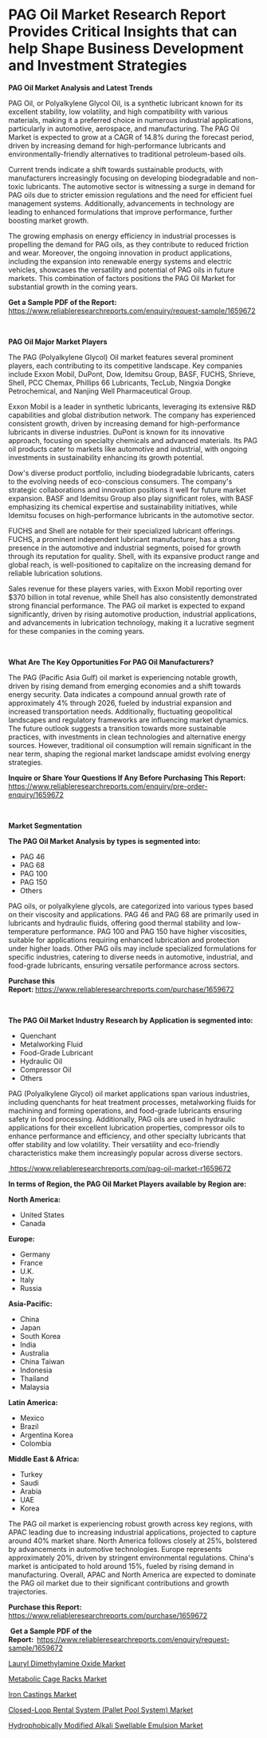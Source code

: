 <p><h1>PAG Oil Market Research Report Provides Critical Insights that can help Shape Business Development and Investment Strategies</h1></p><p><strong>PAG Oil Market Analysis and Latest Trends</strong></p>
<p><p>PAG Oil, or Polyalkylene Glycol Oil, is a synthetic lubricant known for its excellent stability, low volatility, and high compatibility with various materials, making it a preferred choice in numerous industrial applications, particularly in automotive, aerospace, and manufacturing. The PAG Oil Market is expected to grow at a CAGR of 14.8% during the forecast period, driven by increasing demand for high-performance lubricants and environmentally-friendly alternatives to traditional petroleum-based oils.</p><p>Current trends indicate a shift towards sustainable products, with manufacturers increasingly focusing on developing biodegradable and non-toxic lubricants. The automotive sector is witnessing a surge in demand for PAG oils due to stricter emission regulations and the need for efficient fuel management systems. Additionally, advancements in technology are leading to enhanced formulations that improve performance, further boosting market growth.</p><p>The growing emphasis on energy efficiency in industrial processes is propelling the demand for PAG oils, as they contribute to reduced friction and wear. Moreover, the ongoing innovation in product applications, including the expansion into renewable energy systems and electric vehicles, showcases the versatility and potential of PAG oils in future markets. This combination of factors positions the PAG Oil Market for substantial growth in the coming years.</p></p>
<p><strong>Get a Sample PDF of the Report:&nbsp;</strong> <a href="https://www.reliableresearchreports.com/enquiry/request-sample/1659672?utm_campaign=16&utm_medium=2&utm_source=Github&utm_content=ia&utm_term=30012025&utm_id=pag-oil">https://www.reliableresearchreports.com/enquiry/request-sample/1659672</a></p>
<p>&nbsp;</p>
<p><strong>PAG Oil Major Market Players</strong></p>
<p><p>The PAG (Polyalkylene Glycol) Oil market features several prominent players, each contributing to its competitive landscape. Key companies include Exxon Mobil, DuPont, Dow, Idemitsu Group, BASF, FUCHS, Shrieve, Shell, PCC Chemax, Phillips 66 Lubricants, TecLub, Ningxia Dongke Petrochemical, and Nanjing Well Pharmaceutical Group. </p><p>Exxon Mobil is a leader in synthetic lubricants, leveraging its extensive R&D capabilities and global distribution network. The company has experienced consistent growth, driven by increasing demand for high-performance lubricants in diverse industries. DuPont is known for its innovative approach, focusing on specialty chemicals and advanced materials. Its PAG oil products cater to markets like automotive and industrial, with ongoing investments in sustainability enhancing its growth potential.</p><p>Dow's diverse product portfolio, including biodegradable lubricants, caters to the evolving needs of eco-conscious consumers. The company's strategic collaborations and innovation positions it well for future market expansion. BASF and Idemitsu Group also play significant roles, with BASF emphasizing its chemical expertise and sustainability initiatives, while Idemitsu focuses on high-performance lubricants in the automotive sector.</p><p>FUCHS and Shell are notable for their specialized lubricant offerings. FUCHS, a prominent independent lubricant manufacturer, has a strong presence in the automotive and industrial segments, poised for growth through its reputation for quality. Shell, with its expansive product range and global reach, is well-positioned to capitalize on the increasing demand for reliable lubrication solutions.</p><p>Sales revenue for these players varies, with Exxon Mobil reporting over $370 billion in total revenue, while Shell has also consistently demonstrated strong financial performance. The PAG oil market is expected to expand significantly, driven by rising automotive production, industrial applications, and advancements in lubrication technology, making it a lucrative segment for these companies in the coming years.</p></p>
<p>&nbsp;</p>
<p><strong>What Are The Key Opportunities For PAG Oil Manufacturers?</strong></p>
<p><p>The PAG (Pacific Asia Gulf) oil market is experiencing notable growth, driven by rising demand from emerging economies and a shift towards energy security. Data indicates a compound annual growth rate of approximately 4% through 2026, fueled by industrial expansion and increased transportation needs. Additionally, fluctuating geopolitical landscapes and regulatory frameworks are influencing market dynamics. The future outlook suggests a transition towards more sustainable practices, with investments in clean technologies and alternative energy sources. However, traditional oil consumption will remain significant in the near term, shaping the regional market landscape amidst evolving energy strategies.</p></p>
<p><strong>Inquire or Share Your Questions If Any Before Purchasing This Report:</strong> <a href="https://www.reliableresearchreports.com/enquiry/pre-order-enquiry/1659672?utm_campaign=16&utm_medium=2&utm_source=Github&utm_content=ia&utm_term=30012025&utm_id=pag-oil">https://www.reliableresearchreports.com/enquiry/pre-order-enquiry/1659672</a></p>
<p>&nbsp;</p>
<p><strong>Market Segmentation</strong></p>
<p><strong>The PAG Oil Market Analysis by types is segmented into:</strong></p>
<p><ul><li>PAG 46</li><li>PAG 68</li><li>PAG 100</li><li>PAG 150</li><li>Others</li></ul></p>
<p><p>PAG oils, or polyalkylene glycols, are categorized into various types based on their viscosity and applications. PAG 46 and PAG 68 are primarily used in lubricants and hydraulic fluids, offering good thermal stability and low-temperature performance. PAG 100 and PAG 150 have higher viscosities, suitable for applications requiring enhanced lubrication and protection under higher loads. Other PAG oils may include specialized formulations for specific industries, catering to diverse needs in automotive, industrial, and food-grade lubricants, ensuring versatile performance across sectors.</p></p>
<p><strong>Purchase this Report:&nbsp;</strong><a href="https://www.reliableresearchreports.com/purchase/1659672?utm_campaign=16&utm_medium=2&utm_source=Github&utm_content=ia&utm_term=30012025&utm_id=pag-oil">https://www.reliableresearchreports.com/purchase/1659672</a></p>
<p>&nbsp;</p>
<p><strong>The PAG Oil Market Industry Research by Application is segmented into:</strong></p>
<p><ul><li>Quenchant</li><li>Metalworking Fluid</li><li>Food-Grade Lubricant</li><li>Hydraulic Oil</li><li>Compressor Oil</li><li>Others</li></ul></p>
<p><p>PAG (Polyalkylene Glycol) oil market applications span various industries, including quenchants for heat treatment processes, metalworking fluids for machining and forming operations, and food-grade lubricants ensuring safety in food processing. Additionally, PAG oils are used in hydraulic applications for their excellent lubrication properties, compressor oils to enhance performance and efficiency, and other specialty lubricants that offer stability and low volatility. Their versatility and eco-friendly characteristics make them increasingly popular across diverse sectors.</p></p>
<p><a href="https://www.reliableresearchreports.com/pag-oil-market-r1659672?utm_campaign=16&utm_medium=2&utm_source=Github&utm_content=ia&utm_term=30012025&utm_id=pag-oil">&nbsp;https://www.reliableresearchreports.com/pag-oil-market-r1659672</a></p>
<p><strong>In terms of Region, the PAG Oil Market Players available by Region are:</strong></p>
<p>
    <p> <strong> North America: </strong>
        <ul>
            <li>United States</li>
            <li>Canada</li>
        </ul>
        </p> 
    <p> <strong> Europe: </strong>
        <ul>
            <li>Germany</li>
            <li>France</li>
            <li>U.K.</li>
            <li>Italy</li>
            <li>Russia</li>
        </ul>
        </p> 
    <p> <strong> Asia-Pacific: </strong>
        <ul>
            <li>China</li>
            <li>Japan</li>
            <li>South Korea</li>
            <li>India</li>
            <li>Australia</li>
            <li>China Taiwan</li>
            <li>Indonesia</li>
            <li>Thailand</li>
            <li>Malaysia</li>
        </ul>
        </p> 
    <p> <strong> Latin America: </strong>
        <ul>
            <li>Mexico</li>
            <li>Brazil</li>
            <li>Argentina Korea</li>
            <li>Colombia</li>
        </ul>
        </p> 
    <p> <strong> Middle East & Africa: </strong>
        <ul>
            <li>Turkey</li>
            <li>Saudi</li>
            <li>Arabia</li>
            <li>UAE</li>
            <li>Korea</li>
        </ul>
    </p>
    </p>
<p><p>The PAG oil market is experiencing robust growth across key regions, with APAC leading due to increasing industrial applications, projected to capture around 40% market share. North America follows closely at 25%, bolstered by advancements in automotive technologies. Europe represents approximately 20%, driven by stringent environmental regulations. China's market is anticipated to hold around 15%, fueled by rising demand in manufacturing. Overall, APAC and North America are expected to dominate the PAG oil market due to their significant contributions and growth trajectories.</p></p>
<p><strong>Purchase this Report: </strong><a href="https://www.reliableresearchreports.com/purchase/1659672?utm_campaign=16&utm_medium=2&utm_source=Github&utm_content=ia&utm_term=30012025&utm_id=pag-oil">https://www.reliableresearchreports.com/purchase/1659672</a></p>
<p>&nbsp;<strong>Get a Sample PDF of the Report:&nbsp;&nbsp;</strong><a href="https://www.reliableresearchreports.com/enquiry/request-sample/1659672?utm_campaign=16&utm_medium=2&utm_source=Github&utm_content=ia&utm_term=30012025&utm_id=pag-oil">https://www.reliableresearchreports.com/enquiry/request-sample/1659672</a></p>
<p><strong></strong></p>
<p><p><a href="https://github.com/biomochaben4/Market-Research-Report-List-1/blob/main/lauryl-dimethylamine-oxide-market.md?utm_campaign=16&utm_medium=2&utm_source=Github&utm_content=ia&utm_term=30012025&utm_id=pag-oil">Lauryl Dimethylamine Oxide Market</a></p><p><a href="https://www.linkedin.com/pulse/metabolic-cage-racks-market-essentials-key-players-demand-drivers-7qjee?utm_campaign=16&utm_medium=2&utm_source=Github&utm_content=ia&utm_term=30012025&utm_id=pag-oil">Metabolic Cage Racks Market</a></p><p><a href="https://www.linkedin.com/pulse/insights-iron-castings-market-size-which-expanding-67-bmwxe?utm_campaign=16&utm_medium=2&utm_source=Github&utm_content=ia&utm_term=30012025&utm_id=pag-oil">Iron Castings Market</a></p><p><a href="https://www.linkedin.com/pulse/closed-loop-rental-system-pallet-pool-market-growth-analysis-oc3df?utm_campaign=16&utm_medium=2&utm_source=Github&utm_content=ia&utm_term=30012025&utm_id=pag-oil">Closed-Loop Rental System (Pallet Pool System) Market</a></p><p><a href="https://github.com/jawelling7979/Market-Research-Report-List-1/blob/main/hydrophobically-modified-alkali-swellable-emulsion-market.md?utm_campaign=16&utm_medium=2&utm_source=Github&utm_content=ia&utm_term=30012025&utm_id=pag-oil">Hydrophobically Modified Alkali Swellable Emulsion Market</a></p></p>